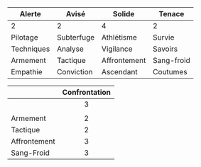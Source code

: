 |Alerte|Avisé|Solide|Tenace|
|---|---|---|---|
|2|2|4|2|
|Pilotage|Subterfuge|Athlétisme|Survie|
|Techniques|Analyse|Vigilance|Savoirs|
|Armement|Tactique|Affrontement|Sang-froid|
|Empathie|Conviction|Ascendant|Coutumes|

||Confrontation|
|:---|:---:|
||3|
|  |  |
|Armement|2|
|Tactique|2|
|Affrontement|3|
|Sang-Froid|3|